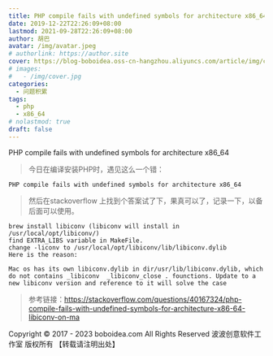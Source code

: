 ```yaml
---
title: PHP compile fails with undefined symbols for architecture x86_64
date: 2019-12-22T22:26:09+08:00
lastmod: 2021-09-28T22:26:09+08:00
author: 胡巴
avatar: /img/avatar.jpeg
# authorlink: https://author.site
cover: https://blog-boboidea.oss-cn-hangzhou.aliyuncs.com/article/img/cover.jpg
# images:
#   - /img/cover.jpg
categories:
  - 问题积累
tags:
  - php
  - x86_64
# nolastmod: true
draft: false
---
```


PHP compile fails with undefined symbols for architecture x86_64

<!--more-->

> 今日在编译安装PHP时，遇见这么一个错：

```
PHP compile fails with undefined symbols for architecture x86_64
```

> 然后在stackoverflow 上找到个答案试了下，果真可以了，记录一下，以备后面可以使用。

```
brew install libiconv (libiconv will install in /usr/local/opt/libiconv/)
find EXTRA_LIBS variable in MakeFile.
change -liconv to /usr/local/opt/libiconv/lib/libiconv.dylib
Here is the reason:

Mac os has its own libiconv.dylib in dir/usr/lib/libiconv.dylib, which do not contains _libiconv  _libiconv_close . founctions. Update to a new libiconv version and reference to it will solve the case
```

> 参考链接：https://stackoverflow.com/questions/40167324/php-compile-fails-with-undefined-symbols-for-architecture-x86-64-libiconv-on-ma

<!--declare-declare-->

Copyright &copy; 2017 - 2023 boboidea.com All Rights Reserved 波波创意软件工作室 版权所有 【转载请注明出处】
